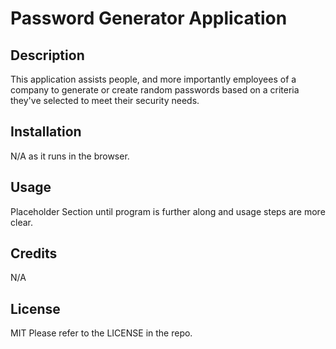 # Password Generator Application

## Description

This application assists people, and more importantly employees of a company to generate or create random passwords based on a criteria they've selected to meet their security needs.

## Installation

N/A as it runs in the browser.

## Usage

Placeholder Section until program is further along and usage steps are more clear.

## Credits

N/A

## License

MIT
Please refer to the LICENSE in the repo.
